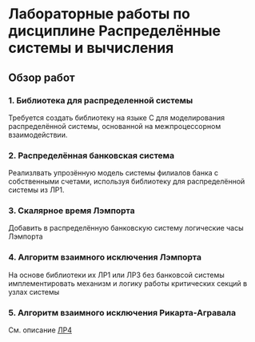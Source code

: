 # Лабораторные работы по дисциплине Распределённые системы и вычисления

## Обзор работ 

### 1. Библиотека для распределенной системы

Требуется создать библиотеку на языке C для моделирования распределённой системы, основанной на межпроцессорном взаимодействии.

### 2. Распределённая банковская система

Реализлвать упрозённую модель системы филиалов банка с собственными счетами, используя библиотеку для распределённой системы из ЛР1.

### 3. Скалярное время Лэмпорта

Добавить в распределённую банковскую систему логические часы Лэмпорта

### 4. Алгоритм взаимного исключения Лэмпорта

На основе библиотеки их ЛР1 или ЛР3 без банковсой системы имплементировать механизм и логику работы критических секций в узлах системы

### 5. Алгоритм взаимного исключения Рикарта-Агравала

См. описание [ЛР4](#4-алгоритм-взаимного-исключения-лэмпорта)
